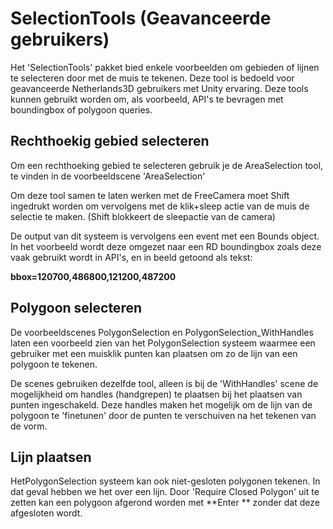 # SelectionTools (Geavanceerde gebruikers)

Het 'SelectionTools' pakket bied enkele voorbeelden om gebieden of lijnen te selecteren door met de muis te tekenen.
Deze tool is bedoeld voor geavanceerde Netherlands3D gebruikers met Unity ervaring.
Deze tools kunnen gebruikt worden om, als voorbeeld, API's te bevragen met boundingbox of polygoon queries.

## Rechthoekig gebied selecteren

Om een rechthoeking gebied te selecteren gebruik je de AreaSelection tool, te vinden in de voorbeeldscene 'AreaSelection'

Om deze tool samen te laten werken met de FreeCamera moet Shift ingedrukt worden om vervolgens met de klik+sleep actie van de muis de selectie te maken. (Shift blokkeert de sleepactie van de camera)

De output van dit systeem is vervolgens een event met een Bounds object.
In het voorbeeld wordt deze omgezet naar een RD boundingbox zoals deze vaak gebruikt wordt in API's, en in beeld getoond als tekst:

**bbox=120700,486800,121200,487200**

## Polygoon selecteren

De voorbeeldscenes PolygonSelection en PolygonSelection_WithHandles laten een voorbeeld zien van het PolygonSelection systeem waarmee een gebruiker met een muisklik punten kan plaatsen om zo de lijn van een polygoon te tekenen.

De scenes gebruiken dezelfde tool, alleen is bij de 'WithHandles' scene de mogelijkheid om handles (handgrepen) te plaatsen bij het plaatsen van punten ingeschakeld. Deze handles maken het mogelijk om de lijn van de polygoon te 'finetunen' door de punten te verschuiven na het tekenen van de vorm.

## Lijn plaatsen

HetPolygonSelection systeem kan ook niet-gesloten polygonen tekenen. In dat geval hebben we het over een lijn.
Door 'Require Closed Polygon' uit te zetten kan een polygoon afgerond worden met **Enter ** zonder dat deze afgesloten wordt.

